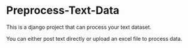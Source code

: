 # Preprocess-Text-Data

This is a django project that can process your text dataset.

You can either post text directly or upload an excel file to process data.
